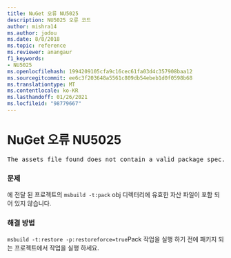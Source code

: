 ```yaml
---
title: NuGet 오류 NU5025
description: NU5025 오류 코드
author: mishra14
ms.author: jodou
ms.date: 8/8/2018
ms.topic: reference
ms.reviewer: anangaur
f1_keywords:
- NU5025
ms.openlocfilehash: 1994209105cfa9c16cec61fa03d4c357908baa12
ms.sourcegitcommit: ee6c3f203648a5561c809db54ebeb1d0f0598b68
ms.translationtype: MT
ms.contentlocale: ko-KR
ms.lasthandoff: 01/26/2021
ms.locfileid: "98779667"
---
```

# <a name="nuget-error-nu5025"></a>NuGet 오류 NU5025
<pre>The assets file found does not contain a valid package spec. Try restoring the project again. The location of the assets file is F:\project\obj\project.assets.json.</pre>

### <a name="issue"></a>문제

에 전달 된 프로젝트의 `msbuild -t:pack` obj 디렉터리에 유효한 자산 파일이 포함 되어 있지 않습니다.


### <a name="solution"></a>해결 방법

`msbuild -t:restore -p:restoreforce=true`Pack 작업을 실행 하기 전에 패키지 되는 프로젝트에서 작업을 실행 하세요.

